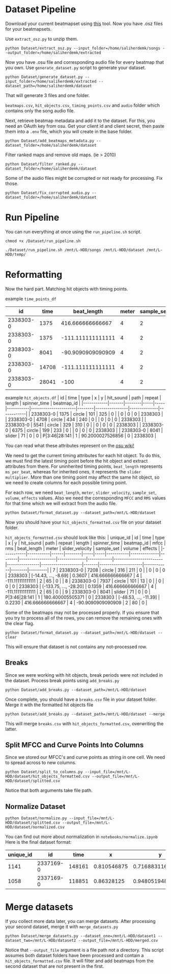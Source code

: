 # Dataset Pipeline

Download your current beatmapset using [this](https://github.com/saliherdemk/osu-lazer-backup) tool. Now you have .osz files for your beatmapsets.

Use `extract_osz.py` to unzip them.


```
python Dataset/extract_osz.py --input_folder=/home/saliherdemk/songs --output_folder=/home/saliherdemk/extracted
```

Now you have .osu file and corresponding audio file for every beatmap that you own. Use `generate_dataset.py` script to generate your dataset.


```
python Dataset/generate_dataset.py --input_folder=/home/saliherdemk/extracted --dataset_path=/home/saliherdemk/dataset
```

That will generate 3 files and one folder.

`beatmaps.csv`, `hit_objects.csv`, `timing_points.csv` and `audio` folder which contains only the song audio file.

Next, retrieve beatmap metadata and add it to the dataset. For this, you need an OAuth key from osu. Get your client id and client secret, then paste them into a `.env` file, which you will create in the base folder.

 
```
python Dataset/add_beatmaps_metadata.py --dataset_folder=/home/saliherdemk/dataset
```

Filter ranked maps and remove old maps. (ie > 2010) 
```
python Dataset/filter_ranked.py --dataset_folder=/home/saliherdemk/dataset
```

Some of the audio files might be corrupted or not ready for processing. Fix those.

```
python Dataset/fix_corrupted_audio.py --dataset_folder=/home/saliherdemk/dataset
```

# Run Pipeline
You can run everything at once using the `run_pipeline.sh` script.

```
chmod +x /Dataset/run_pipeline.sh
```

```
./Dataset/run_pipeline.sh /mnt/L-HDD/songs /mnt/L-HDD/dataset /mnt/L-HDD/temp/
```


# Reformatting

Now the hard part. Matching hit objects with timing points. 

example `time_points_df`

| id          | time | beat_length        | meter | sample_set | volume | uninherited | effects | beatmap_id |
|------------|------|--------------------|-------|------------|--------|-------------|---------|------------|
| 2338303-0  | 1375 | 416.666666666667   | 4     | 2          | 65     | 1           | 0       | 2338303    |
| 2338303-0  | 1375 | -111.111111111111  | 4     | 2          | 65     | 0           | 0       | 2338303    |
| 2338303-0  | 8041 | -90.9090909090909  | 4     | 2          | 80     | 0           | 0       | 2338303    |
| 2338303-0  | 14708 | -111.111111111111  | 4     | 2          | 60     | 0           | 0       | 2338303    |
| 2338303-0  | 28041 | -100               | 4     | 2          | 70     | 0           | 0       | 2338303    |


example `hit_objects.df`
| id          | time  | type   | x   | y   | hit_sound | path                 | repeat | length          | spinner_time | beatmap_id |
|------------|-------|--------|-----|-----|-----------|----------------------|--------|----------------|--------------|------------|
| 2338303-0  | 1375  | circle | 101 | 325 | 0         |                      | 0      | 0              | 0            | 2338303    |
| 2338303-0  | 4708  | circle | 434 | 240 | 0         |                      | 0      | 0              | 0            | 2338303    |
| 2338303-0  | 5541  | circle | 329 | 310 | 0         |                      | 0      | 0              | 0            | 2338303    |
| 2338303-0  | 6375  | circle | 199 | 233 | 0         |                      | 0      | 0              | 0            | 2338303    |
| 2338303-0  | 8041  | slider | 71  | 0   | 0         | P\|3:46\|28:141      | 1      | 90.2000027526856 | 0            | 2338303    |




You can read what these attributes represent on the [osu wiki!](https://osu.ppy.sh/wiki/en/Client/File_formats/osu_%28file_format%29)

We need to get the current timing attributes for each hit object. To do this, we must find the latest timing point before the hit object and extract attributes from there. For uninherited timing points, `beat_length` represents `ms_per_beat`, whereas for inherited ones, it represents the `slider multiplier`. More than one timing point may affect the same hit object, so we need to create columns for each possible timing point.

For each row, we need `beat_length`, `meter`, `slider_velocity`, `sample_set`, `volume`, `effects`
values. Also we need the corresponding `MFCC` and `RMS` values for that time which we will extract from the audio file.

```
python Dataset/format_dataset.py --dataset_path=/mnt/L-HDD/dataset
```

Now you should have your `hit_objects_formatted.csv` file on your dataset folder.

`hit_objects_formatted.csv` should look like this:
| unique_id | id         | time | type   | x   | y   | hit_sound | path         | repeat | length           | spinner_time | beatmap_id | mfcc                   | rms             | beat_length        | meter | slider_velocity     | sample_set | volume | effects |
|-----------|-----------|------|--------|-----|-----|-----------|--------------|--------|------------------|--------------|------------|------------------------|----------------|--------------------|-------|---------------------|------------|--------|---------|
| 7         | 2338303-0 | 7208 | circle | 316 | 211 | 0         |              | 0      | 0                | 0            | 2338303    | [-14.43, ..., -8.69]  | 0.3607         | 416.666666666667   | 4     | -111.111111111111   | 2          | 65     | 0       |
| 8         | 2338303-0 | 7937 | circle | 101 | 13  | 0         |              | 0      | 0                | 0            | 2338303    | [-133.75, ..., -28.20] | 0.1359         | 416.666666666667   | 4     | -111.111111111111   | 2          | 65     | 0       |
| 9         | 2338303-0 | 8041 | slider | 71  | 0   | 0         | P\|3:46\|28:141 | 1      | 180.400005505371 | 0            | 2338303    | [-48.53, ..., -11.39]  | 0.2230         | 416.666666666667   | 4     | -90.9090909090909   | 2          | 80     | 0       |



Some of the beatmaps may not be processed properly. If you ensure that you try to process all of the rows, you can remove the remaining ones with the clear flag.


```
python Dataset/format_dataset.py --dataset_path=/mnt/L-HDD/dataset --clear
```
This will ensure that dataset is not contains any not-processed row.


## Breaks

Since we were working with hit objects, break periods were not included in the dataset. Process break points using `add_breaks.py`

```
python Dataset/add_breaks.py --dataset_path=/mnt/L-HDD/dataset
```

Once complete, you should have a `breaks.csv` file in your dataset folder. Merge it with the formatted hit objects file

```
python Dataset/add_breaks.py --dataset_path=/mnt/L-HDD/dataset --merge
```

This will merge `breaks.csv` with `hit_objects_formatted.csv`, overwriting the latter.

## Split MFCC and Curve Points Into Columns
Since we stored our MFCC's and curve points as string in one cell. We need to spread across to new columns.

```
python Dataset/split_to_columns.py --input_file=/mnt/L-HDD/dataset/hit_objects_formatted.csv --output_file=/mnt/L-HDD/dataset/splitted.csv
```

Notice that both arguments take file path.

## Normalize Dataset

```
python Dataset/normalize.py --input_file=/mnt/L-HDD/dataset/splitted.csv --output_file=/mnt/L-HDD/dataset/normalized.csv
```

You can find out more about normalization in `notebooks/normalize.ipynb` 
Here is the final dataset format:

|unique_id|id         |time        |x       |y            |repeat      |length  |spinner_time|beatmap_id    |rms         |beat_length|meter        |slider_velocity|volume          |mfcc_1  |mfcc_2          |mfcc_3          |mfcc_4          |mfcc_5          |mfcc_6          |mfcc_7          |mfcc_8          |mfcc_9          |mfcc_10         |mfcc_11         |mfcc_12         |mfcc_13         |mfcc_14         |mfcc_15         |mfcc_16         |mfcc_17         |mfcc_18         |mfcc_19         |mfcc_20         |path_1          |path_2   |path_3   |path_4   |path_5   |path_6   |path_7   |path_8   |path_9   |path_10  |path_11  |path_12  |path_13  |path_14  |path_15  |path_16  |path_17  |path_18  |path_19  |path_20  |path_21  |path_22  |path_23  |path_24  |path_25  |path_26  |path_27  |path_28  |path_29  |path_30  |path_31  |path_32  |path_33  |path_34  |path_35  |path_36  |path_37  |path_38  |path_39  |path_40  |path_41  |path_42  |path_43  |path_44     |path_45      |path_46      |type_break    |type_circle   |type_slider   |type_spinner  |hit_sound_0   |hit_sound_1   |hit_sound_2   |hit_sound_4    |hit_sound_6    |hit_sound_8     |hit_sound_10    |hit_sound_12    |sample_set_0.0  |sample_set_1.0  |sample_set_2.0|effects_0.0   |effects_1.0   |curve_type_B  |curve_type_E  |curve_type_L  |curve_type_P|
|---------|-----------|------------|--------|-------------|------------|--------|------------|--------------|------------|-----------|-------------|---------------|----------------|--------|----------------|----------------|----------------|----------------|----------------|----------------|----------------|----------------|----------------|----------------|----------------|----------------|----------------|----------------|----------------|----------------|----------------|----------------|----------------|----------------|---------|---------|---------|---------|---------|---------|---------|---------|---------|---------|---------|---------|---------|---------|---------|---------|---------|---------|---------|---------|---------|---------|---------|---------|---------|---------|---------|---------|---------|---------|---------|---------|---------|---------|---------|---------|---------|---------|---------|---------|---------|---------|------------|-------------|-------------|--------------|--------------|--------------|--------------|--------------|--------------|--------------|---------------|---------------|----------------|----------------|----------------|----------------|----------------|--------------|--------------|--------------|--------------|--------------|--------------|------------|
|1141     |2337169-0  |148161      |0.810546875|0.716883116883117|0.693147180559945|4.64918709029583|0           |2337169       |0.404625140341328|6.53764067231476|1.6094379124341|3.79500055002248|0.8             |-0.122158897523816|0.281101685020458|-0.0627068774196981|0.0767944055724958|0.0404246296746267|-0.00991939014649823|0.00334465894168866|-0.0119218272709773|-0.0124925337115102|0.0159197739086903|-0.000213638400233044|0.00367614575610943|-0.00586265478544593|-0.00127004848757321|-0.00431882103495793|-0.00269763629622559|-0.0200194969113067|-0.0106717165771179|-0.00275404970649469|-0.00775053186585654|0.876344086021505|0.733496332518338|0.924731182795699|0.76039119804401|0        |0        |0        |0        |0        |0        |0        |0        |0        |0        |0        |0        |0        |0        |0        |0        |0        |0        |0        |0        |0        |0        |0        |0        |0        |0        |0        |0        |0        |0        |0        |0        |0        |0        |0        |0        |0        |0        |0        |0           |0            |0            |False         |False         |True          |False         |True          |False         |False         |False          |False          |False           |False           |False           |False           |False           |True          |True          |False         |False         |False         |False         |True        |
|1058     |2337169-0  |118851      |0.86328125|0.948051948051948|0           |0       |0           |2337169       |0.325842844654861|6.53764067231476|1.6094379124341|4.15103990589865|0.6             |-0.194485666529321|0.246512287603032|-0.0460036847143607|0.0701818368697515|0.058846454607051|0.00528659591116113|-0.00738276622200724|0.00687892514156417|-0.0178194872725236|-0.0116335997259892|-0.0208688371942187|-0.00727482165926707|-0.00229032128253463|0.0125883589167281|-0.00857776771558191|-0.0238352882275098|0.0286489936670856|0.0249170539179047|-0.00912164595140678|0.0166918098687615|0               |0        |0        |0        |0        |0        |0        |0        |0        |0        |0        |0        |0        |0        |0        |0        |0        |0        |0        |0        |0        |0        |0        |0        |0        |0        |0        |0        |0        |0        |0        |0        |0        |0        |0        |0        |0        |0        |0        |0        |0        |0        |0        |0           |0            |0            |False         |True          |False         |False         |True          |False         |False         |False          |False          |False           |False           |False           |False           |False           |True          |True          |False         |False         |True          |False         |False       |




# Merge datasets

If you collect more data later, you can merge datasets. After processing your second dataset, merge it with `merge_datasets.py`

```
python Dataset/merge_datasets.py --dataset_one=/mnt/L-HDD/dataset1 --dataset_two=/mnt/L-HDD/dataset2 --output_file=/mnt/L-HDD/merged.csv
```

Notice that `--output_file` argument is a file path not a directory. This script assumes both dataset folders have been processed and contain a `hit_objects_formatted.csv` file. It will filter and add beatmaps from the second dataset that are not present in the first.


